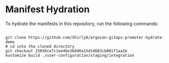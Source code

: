 
# Manifest Hydration

To hydrate the manifests in this repository, run the following commands:

```shell

git clone https://github.com/Shirly8/argocon-gitops-promoter-hydrate-demo
# cd into the cloned directory
git checkout 15036ce7c1ee46e168d0a15d1d683cb001f1aa1b
kustomize build ./user-configuration/staging/integration
```